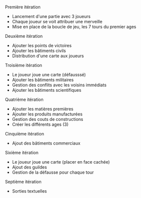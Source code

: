 Première itération
 - Lancement d'une partie avec 3 joueurs
 - Chaque joueur se voit attribuer une merveille
 - Mise en place de la boucle de jeu, les 7 tours du premier ages
 
Deuxième itération
 - Ajouter les points de victoires
 - Ajouter les bâtiments civils
 - Distribution d'une carte aux joueurs
 
Troisième itération
 - Le joueur joue une carte (défausssé)
 - Ajouter les bâtiments militaires
 - Gestion des conflits avec les voisins immédiats
 - Ajouter les bâtiments scientifiques

Quatrième itération
 - Ajouter les matières premières
 - Ajouter les produits manufacturées
 - Gestion des couts de constructions
 - Créer les différents ages (3)

Cinquième itération
 - Ajout des bâtiments commerciaux

Sixième itération
 - Le joueur joue une carte (placer en face cachée)
 - Ajout des guildes
 - Gestion de la défausse pour chaque tour

Septième itération
 - Sorties textuelles
